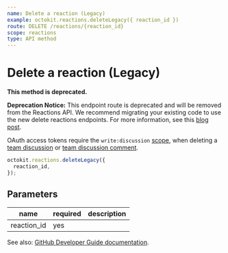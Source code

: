 ```yaml
---
name: Delete a reaction (Legacy)
example: octokit.reactions.deleteLegacy({ reaction_id })
route: DELETE /reactions/{reaction_id}
scope: reactions
type: API method
---
```


# Delete a reaction (Legacy)

**This method is deprecated.**

**Deprecation Notice:** This endpoint route is deprecated and will be removed from the Reactions API. We recommend migrating your existing code to use the new delete reactions endpoints. For more information, see this [blog post](https://developer.github.com/changes/2020-02-26-new-delete-reactions-endpoints/).

OAuth access tokens require the `write:discussion` [scope](https://docs.github.com/apps/building-oauth-apps/understanding-scopes-for-oauth-apps/), when deleting a [team discussion](https://docs.github.com/rest/reference/teams#discussions) or [team discussion comment](https://docs.github.com/rest/reference/teams#discussion-comments).

```js
octokit.reactions.deleteLegacy({
  reaction_id,
});
```

## Parameters

<table>
  <thead>
    <tr>
      <th>name</th>
      <th>required</th>
      <th>description</th>
    </tr>
  </thead>
  <tbody>
    <tr><td>reaction_id</td><td>yes</td><td>

</td></tr>
  </tbody>
</table>

See also: [GitHub Developer Guide documentation](https://docs.github.com/v3/reactions/#delete-a-reaction-legacy).
